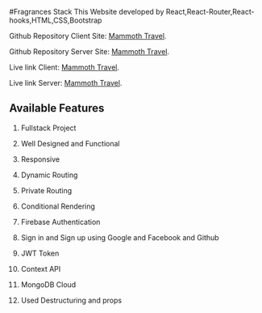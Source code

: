 #Fragrances Stack
This Website developed by React,React-Router,React-hooks,HTML,CSS,Bootstrap

Github Repository Client Site: [Mammoth Travel](https://github.com/Porgramming-Hero-web-course/complete-website-client-silviaplabon ).

Github Repository Server Site: [Mammoth Travel](https://github.com/Porgramming-Hero-web-course/complete-website-server-silviaplabon ).

Live link Client: [Mammoth Travel](https://mammoth-travel.web.app).

Live link Server: [Mammoth Travel](https://pacific-mesa-84577.herokuapp.com/).



## Available Features

1. Fullstack Project

2. Well Designed and Functional

3. Responsive

4. Dynamic Routing

5. Private Routing

6. Conditional Rendering

7. Firebase Authentication

10. Sign in and Sign up using Google and Facebook and Github

11. JWT Token

12. Context API

13. MongoDB Cloud

14. Used Destructuring and props



